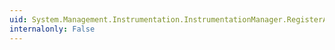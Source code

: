 ```yaml
---
uid: System.Management.Instrumentation.InstrumentationManager.RegisterAssembly(System.Reflection.Assembly)
internalonly: False
---
```

